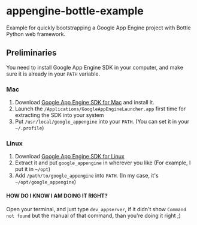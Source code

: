 appengine-bottle-example
========================

Example for quickly bootstrapping a Google App Engine project with Bottle Python web framework.

## Preliminaries

You need to install Google App Engine SDK in your computer, and make sure it is already in your `PATH` variable.

### Mac

1. Download [Google App Engine SDK for Mac](https://developers.google.com/appengine/downloads#Google_App_Engine_SDK_for_Python) and install it.
1. Launch the `/Applications/GoogleAppEngineLauncher.app` first time for extracting the SDK into your system
1. Put `/usr/local/google_appengine` into your `PATH`. (You can set it in your `~/.profile`)

### Linux

1. Download [Google App Engine SDK for Linux](https://developers.google.com/appengine/downloads#Google_App_Engine_SDK_for_Python)
2. Extract it and put `google_appengine` in wherever you like (For example, I put it in `~/opt`)
3. Add `/path/to/google_appengine` into `PATH`. (In my case, it's `~/opt/google_appengine`)


#### HOW DO I KNOW I AM DOING IT RIGHT?
	
Open your terminal, and just type `dev_appserver`, if it didn't show `Command not found` but the manual of that command, than you're doing it right ;)